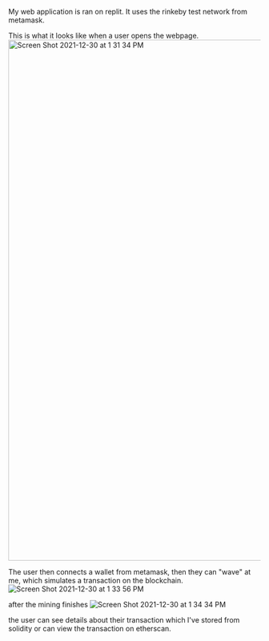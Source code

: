 My web application is ran on replit. It uses the rinkeby test network from metamask.

This is what it looks like when a user opens the webpage.
<img width="1040" alt="Screen Shot 2021-12-30 at 1 31 34 PM" src="https://user-images.githubusercontent.com/70774465/147789280-cd95a977-917f-457f-ab98-b6fc787e6dd8.png">

The user then connects a wallet from metamask, then they can "wave" at me, which simulates a transaction on the blockchain. 
![Screen Shot 2021-12-30 at 1 33 56 PM](https://user-images.githubusercontent.com/70774465/147789437-6a11caea-f5a8-4bd0-842a-2f1419c311bf.png)

after the mining finishes
![Screen Shot 2021-12-30 at 1 34 34 PM](https://user-images.githubusercontent.com/70774465/147789466-8dfccb26-044b-47f9-82ff-77c1c73c0707.png)

the user can see details about their transaction which I've stored from solidity or can view the transaction on etherscan.
